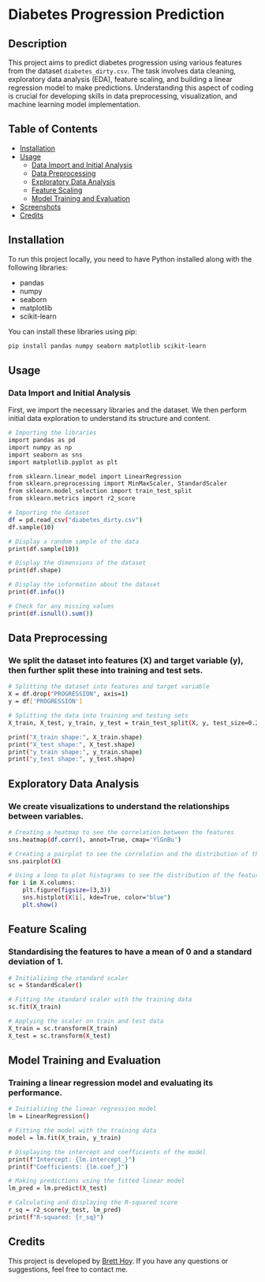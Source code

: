 # Diabetes Progression Prediction

## Description
This project aims to predict diabetes progression using various features from the dataset `diabetes_dirty.csv`. The task involves data cleaning, exploratory data analysis (EDA), feature scaling, and building a linear regression model to make predictions. Understanding this aspect of coding is crucial for developing skills in data preprocessing, visualization, and machine learning model implementation.

## Table of Contents
- [Installation](#installation)
- [Usage](#usage)
  - [Data Import and Initial Analysis](#data-import-and-initial-analysis)
  - [Data Preprocessing](#data-preprocessing)
  - [Exploratory Data Analysis](#exploratory-data-analysis)
  - [Feature Scaling](#feature-scaling)
  - [Model Training and Evaluation](#model-training-and-evaluation)
- [Screenshots](#screenshots)
- [Credits](#credits)

## Installation
To run this project locally, you need to have Python installed along with the following libraries:
- pandas
- numpy
- seaborn
- matplotlib
- scikit-learn

You can install these libraries using pip:
```bash
pip install pandas numpy seaborn matplotlib scikit-learn
```
## Usage
### Data Import and Initial Analysis
First, we import the necessary libraries and the dataset. We then perform initial data exploration to understand its structure and content.
```bash
# Importing the libraries
import pandas as pd
import numpy as np
import seaborn as sns
import matplotlib.pyplot as plt

from sklearn.linear_model import LinearRegression
from sklearn.preprocessing import MinMaxScaler, StandardScaler
from sklearn.model_selection import train_test_split
from sklearn.metrics import r2_score

# Importing the dataset
df = pd.read_csv("diabetes_dirty.csv")
df.sample(10)

# Display a random sample of the data
print(df.sample(10))

# Display the dimensions of the dataset
print(df.shape)

# Display the information about the dataset
print(df.info())

# Check for any missing values
print(df.isnull().sum())
```
## Data Preprocessing
### We split the dataset into features (X) and target variable (y), then further split these into training and test sets.
```bash
# Splitting the dataset into features and target variable
X = df.drop("PROGRESSION", axis=1)
y = df['PROGRESSION']

# Splitting the data into training and testing sets
X_train, X_test, y_train, y_test = train_test_split(X, y, test_size=0.2, random_state=42)

print("X_train shape:", X_train.shape)
print("X_test shape:", X_test.shape)
print("y_train shape:", y_train.shape)
print("y_test shape:", y_test.shape)
```
## Exploratory Data Analysis
### We create visualizations to understand the relationships between variables.
```bash
# Creating a heatmap to see the correlation between the features
sns.heatmap(df.corr(), annot=True, cmap='YlGnBu')

# Creating a pairplot to see the correlation and the distribution of the features
sns.pairplot(X)

# Using a loop to plot histograms to see the distribution of the features
for i in X.columns:
    plt.figure(figsize=(3,3))
    sns.histplot(X[i], kde=True, color="blue")
    plt.show()
```
## Feature Scaling
### Standardising the features to have a mean of 0 and a standard deviation of 1.
```bash
# Initializing the standard scaler
sc = StandardScaler()

# Fitting the standard scaler with the training data
sc.fit(X_train)

# Applying the scaler on train and test data
X_train = sc.transform(X_train)
X_test = sc.transform(X_test)
```
## Model Training and Evaluation
### Training a linear regression model and evaluating its performance.
```bash
# Initializing the linear regression model
lm = LinearRegression()

# Fitting the model with the training data
model = lm.fit(X_train, y_train)

# Displaying the intercept and coefficients of the model
print(f"Intercept: {lm.intercept_}")
print(f"Coefficients: {lm.coef_}")

# Making predictions using the fitted linear model
lm_pred = lm.predict(X_test)

# Calculating and displaying the R-squared score
r_sq = r2_score(y_test, lm_pred)
print(f"R-squared: {r_sq}")
```
## Credits
This project is developed by [Brett Hoy](https://github.com/AnalysisWithBrett). If you have any questions or suggestions, feel free to contact me.
